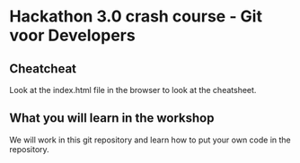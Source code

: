 # Hackathon 3.0 crash course - Git voor Developers

## Cheatcheat
Look at the index.html file in the browser to look at the cheatsheet.

## What you will learn in the workshop
We will work in this git repository and learn how to put your own code in the repository.

